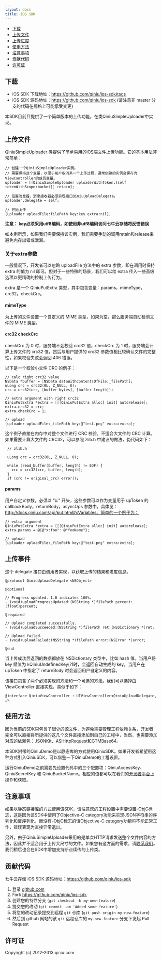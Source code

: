 ```yaml
---
layout: docs
title: iOS SDK
---
```


- [下载](#download)
- [上传文件](#simpleuploader)
- [上传进度](#uploaddelegate)
- [使用方法](#usage)
- [注意事项](#tips)
- [贡献代码](#contributing)
- [许可证](#license)

<a name="download"></a> 
## 下载 

- iOS SDK 下载地址：<https://github.com/qiniu/ios-sdk/tags>
- iOS SDK 源码地址：<https://github.com/qiniu/ios-sdk> (请注意非 master 分支的代码在规格上可能承受变更)

本SDK目前只提供了一个简单版本的上传功能，在类QiniuSimpleUploader中实现。

<a name="simpleuploader"></a>
## 上传文件

QiniuSimpleUploader 类提供了简单易用的iOS端文件上传功能。它的基本用法非常简单：

	// 创建一个QiniuSimpleUploader实例。
	// 需要保持这个变量，以便于用户取消某一个上传过程，通常创建的实例会保存为ViewController的成员变量。
	uploader = [[QiniuSimpleUploader uploaderWithToken:[self tokenWithScope:bucket]] retain];
	
	// 设置消息器，消息接收器必须实现接口QiniuUploadDelegate。
	uploader.delegate = self;
  
	// 开始上传  
	[uploader uploadFile:filePath key:key extra:nil];

**注意： key必须采用utf8编码，如使用非utf8编码访问七牛云存储将反馈错误**
	
如本例所示，如果我们需要保持该实例，我们需要手动的调用retain和release来避免内存出错或泄漏。

### 关于extra参数

一般情况下，开发者可以忽略 uploadFile 方法中的 extra 参数，即在调用时保持 extra 的值为 nil 即可。但对于一些特殊的场景，我们可以给 extra 传入一些高级选项以更精确的控制上传行为。

extra 是一个 QiniuPutExtra 类型，其中包含变量：params，mimeType，crc32，checkCrc。

#### mimeType

为上传的文件设置一个自定义的 MIME 类型，如果为空，那么服务端自动检测文件的 MIME 类型。

#### crc32 checkCrc

checkCrc 为 0 时，服务端不会校验 crc32 值，checkCrc 为 1 时，服务端会计算上传文件的 crc32 值，然后与用户提供的 crc32 参数值相比较确认文件的完整性，如果校验失败会返回 406 错误。

以下是一个校验小文件 CRC 的例子：

	// calc right crc32 value
    NSData *buffer = [NSData dataWithContentsOfFile:_filePath];
    uLong crc = crc32(0L, Z_NULL, 0);
    crc = crc32(crc, [buffer bytes], [buffer length]);
    
    // extra argument with right crc32
    QiniuPutExtra *extra = [[[QiniuPutExtra alloc] init] autorelease];
    extra.crc32 = crc;
    extra.checkCrc = 1;
    
    // upload
    [uploader uploadFile:_filePath key:@"test.png" extra:extra];

这个例子直接在内存中对整个文件进行 CRC 校验，不适合大文件的 CRC 计算。如果需要计算大文件的 CRC32，可以参照 zlib.h 中建议的做法，伪代码如下：

	 // zlib.h

     uLong crc = crc32(0L, Z_NULL, 0);

     while (read_buffer(buffer, length) != EOF) {
       crc = crc32(crc, buffer, length);
     }
     if (crc != original_crc) error();

#### params

用户自定义参数，必须以 "x:" 开头，这些参数可以作为变量用于 upToken 的 callbackBody，returnBody，asyncOps 参数中，具体见：http://docs.qiniu.com/api/put.html#xVariables。简单的一个例子为：

	// extra argument
    QiniuPutExtra *extra = [[[QiniuPutExtra alloc] init] autorelease];
    extra.params = @{@"x:foo": @"fooName"};
    
    // upload
    [uploader uploadFile:_filePath key:@"test.png" extra:extra];
	
<a name="uploaddelegate"></a>
## 上传事件

这个 delegate 接口由调用者实现，以获取上传的结果和进度信息。

	@protocol QiniuUploadDelegate <NSObject>

	@optional
	
	// Progress updated. 1.0 indicates 100%.
	- (void)uploadProgressUpdated:(NSString *)filePath percent:(float)percent;
	
	@required
	
	// Upload completed successfully.
	- (void)uploadSucceeded:(NSString *)filePath ret:(NSDictionary *)ret;
	
	// Upload failed.
	- (void)uploadFailed:(NSString *)filePath error:(NSError *)error;
	
	@end
	
当上传成功后返回的数据都放在 NSDictionary 类型中，比如 hash 值。当用户将 key 赋值为 kQiniuUndefinedKey(?)时，会返回自动生成的 key，当用户在 upToken 中指定了 returnBody 时会返回用户自定义的内容。

该接口包含了两个必须实现的方法和一个可选的方法。我们可以选择由 ViewController 直接实现，类似于如下：

	@interface QiniuViewController : UIViewController<QiniuUploadDelegate, …>

<a name="usage"></a>
## 使用方法

因为当前的SDK只包含了很少的源文件，为避免需要管理工程依赖关系，开发者完全可以直接将所提供的这几个文件直接添加到自己的工程中，当然，也需要添加对应的依赖包：JSONKit、ASIHttpRequest和GTMBase64。

本SDK附带的QiniuDemo是以静态库的方式使用QiniuSDK。如果开发者希望用这种方式引入QiniuSDK，可以借鉴一下QiniuDemo的工程设置。

运行QiniuDemo之前需要先设置代码中的三个配置项：QiniuAccessKey、QiniuSecretKey 和 QiniuBucketName。相应的值都可以在我们的[开发者平台]( https://portal.qiniu.com/)上操作和获取。

<a name="tips"></a>
## 注意事项

如果以静态链接库的方式使用该SDK，请注意您的工程设置中需要设置-ObjC标志，这是因为该SDK中使用了Objective-C category功能来实现JSON字符串的序列化和反序列化，而没有-ObjC标志的话Objective-C category功能将不能正常工作，错误表现为直接异常退出。

另外，由于QiniuSimpleUploader采用的是单次HTTP请求发送整个文件内容的方法，因此并不适合用于上传大尺寸的文件。如果您有这方面的需求，请[联系我们](http://support.qiniu.com/home)。我们稍后也会在SDK中增加支持断点续传的上传类。

<a name="Contributing"></a>

## 贡献代码

七牛云存储 iOS SDK 源码地址：<https://github.com/qiniu/ios-sdk>

1. 登录 [github.com](https://github.com)
2. Fork <https://github.com/qiniu/ios-sdk>
3. 创建您的特性分支 (`git checkout -b my-new-feature`)
4. 提交您的改动 (`git commit -am 'Added some feature'`)
5. 将您的改动记录提交到远程 `git` 仓库 (`git push origin my-new-feature`)
6. 然后到 github 网站的该 `git` 远程仓库的 `my-new-feature` 分支下发起 Pull Request

<a name="License"></a>

## 许可证

Copyright (c) 2012-2013 qiniu.com
